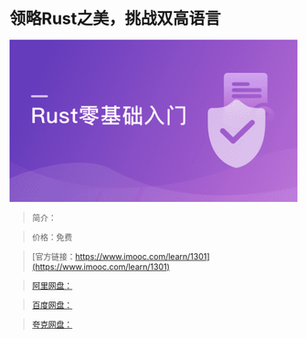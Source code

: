# 领略Rust之美，挑战双高语言

![img](../../assets/601112b30995261a05400304.png)

> 简介：

> 价格：免费

> [官方链接：https://www.imooc.com/learn/1301](https://www.imooc.com/learn/1301)

> [阿里网盘：]()

> [百度网盘：]()

> [夸克网盘：]()
